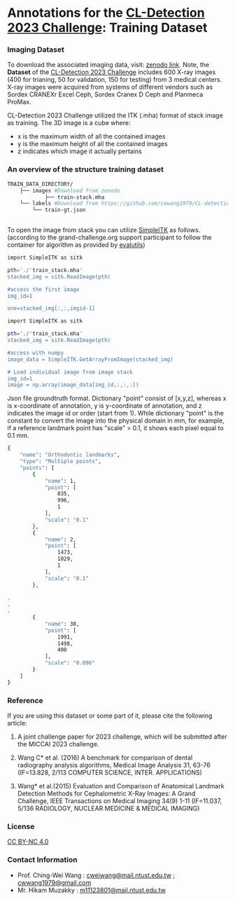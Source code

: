 # Annotations for the [CL-Detection 2023 Challenge](https://cl-detection2023.grand-challenge.org/): Training Dataset

### Imaging Dataset
To download the associated imaging data, visit: [zenodo link](https://zenodo.org/deposit/7787671#).
Note, the **Dataset** of the [CL-Detection 2023 Challenge](https://cl-detection2023.grand-challenge.org/) includes 600 X-ray images (400 for trianing, 50 for validation, 150 for testing) from 3 medical centers. X-ray images were acquired from systems of different vendors such as Sordex CRANEXr Excel Ceph, Sordex Cranex D Ceph and Planmeca ProMax. 

CL-Detection 2023 Challenge utilized the ITK (.mha) format of stack image as training. The 3D image is a cube where:
- x is the maximum width of all the contained images
- y is the maximum height of all the contained images
- z indicates which image it actually pertains

### An overview of the structure training dataset

```bash
TRAIN_DATA_DIRECTORY/
	├── images #Download from zenodo
    		├── train-stack.mha
	└── labels #Download from https://github.com/cwwang1979/CL-detection2023
		└── train-gt.json
    		
```

To open the image from stack you can utilize [SimpleITK](https://simpleitk.readthedocs.io/en/master/) as follows. (according to the grand-challenge.org support participant to follow the container for algorithm as provided by [evalutils]([https://cl-detection2023.grand-challenge.org/](https://comic.github.io/evalutils/))) 


```bash
import SimpleITK as sitk

pth='./'train_stack.mha'
stacked_img = sitk.ReadImage(pth)

#access the first image
img_id=1

one=stacked_img[:,:,imgid-1]

```

```bash
import SimpleITK as sitk

pth='./'train_stack.mha'
stacked_img = sitk.ReadImage(pth)

#access with numpy 
image_data = SimpleITK.GetArrayFromImage(stacked_img)

# Load individual image from image stack
img_id=1
image = np.array(image_data[img_id,:,:,:])
```


Json file groundtruth format. Dictionary "point" consist of [x,y,z], whereas x is x-coordinate of annotation, y is y-coordinate of annotation, and z indicates the image id or order (start from 1). While dictionary "point" is the constant to convert the image into the physical domain in mm, for example, if a reference landmark point has "scale" = 0.1, it shows each pixel equal to 0.1 mm.  

```bash
{
    "name": "Orthodontic landmarks",
    "type": "Multiple points",
    "points": [
        {
            "name": 1,
            "point": [
                835,
                996,
                1
            ],
            "scale": "0.1"
        },
        {
            "name": 2,
            "point": [
                1473,
                1029,
                1
            ],
            "scale": "0.1"
        },
	
.
.
.
        {
            "name": 38,
            "point": [
                1991,
                1498,
                400
            ],
            "scale": "0.096"
        }
    ]
}
```

### Reference
If you are using this dataset or some part of it, please cite the following article:
1. A joint challenge paper for 2023 challenge, which will be submitted after the MICCAI 2023 challenge.

2. Wang C* et al. (2016) A benchmark for comparison of dental radiography analysis algorithms, Medical Image Analysis 31, 63-76 (IF=13.828, 2/113 COMPUTER SCIENCE, INTER. APPLICATIONS)

3. Wang* et al.(2015) Evaluation and Comparison of Anatomical Landmark Detection Methods for Cephalometric X-Ray Images: A Grand Challenge, IEEE Transactions on Medical Imaging 34(9) 1-11 (IF=11.037, 5/136 RADIOLOGY, NUCLEAR MEDICINE & MEDICAL IMAGING) 


### License
[CC BY-NC 4.0](https://creativecommons.org/licenses/by-nc/4.0/)

### Contact Information
- Prof. Ching-Wei Wang : cweiwang@mail.ntust.edu.tw ; cwwang1979@gmail.com
- Mr. Hikam Muzakky : m11123801@mail.ntust.edu.tw
